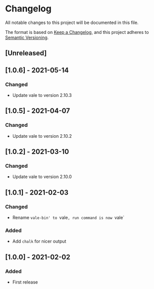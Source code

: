 # Changelog
All notable changes to this project will be documented in this file.

The format is based on [Keep a Changelog](https://keepachangelog.com/en/1.0.0/),
and this project adheres to [Semantic Versioning](https://semver.org/spec/v2.0.0.html).

## [Unreleased]

## [1.0.6] - 2021-05-14

### Changed

- Update vale to version 2.10.3

## [1.0.5] - 2021-04-07

### Changed

- Update vale to version 2.10.2

## [1.0.2] - 2021-03-10

### Changed

- Update vale to version 2.10.0

## [1.0.1] - 2021-02-03

### Changed

- Rename `vale-bin' to `vale`, run command is now `vale`

### Added

- Add `chalk` for nicer output

## [1.0.0] - 2021-02-02

### Added

- First release
